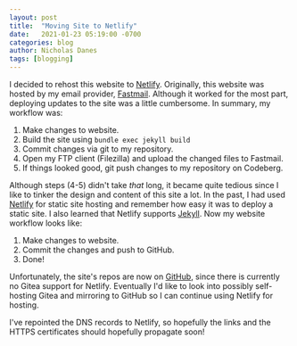 ```yaml
---
layout: post
title:  "Moving Site to Netlify"
date:   2021-01-23 05:19:00 -0700
categories: blog
author: Nicholas Danes
tags: [blogging]
---
```


I decided to rehost this website to [Netlify](https://www.netlify.com/). Originally, this website was hosted by my email provider, [Fastmail](https://fastmail.com). Although it worked for the most part, deploying updates to the site was a little cumbersome. In summary, my workflow was:

1. Make changes to website.
2. Build the site using <code>bundle exec jekyll build</code>
3. Commit changes via git to my repository.
4. Open my FTP client (Filezilla) and upload the changed files to Fastmail.
5. If things looked good, git push changes to my repository on Codeberg.

Although steps (4-5) didn't take *that* long, it became quite tedious since I like to tinker the design and content of this site a lot. In the past, I had used [Netlify](https://www.netlify.com/) for static site hosting and remember how easy it was to deploy a static site. I also learned that Netlify supports [Jekyll](https://www.netlify.com/blog/2020/04/02/a-step-by-step-guide-jekyll-4.0-on-netlify/). Now my website workflow looks like:

1. Make changes to website.
2. Commit the changes and push to GitHub.
3. Done!

Unfortunately, the site's repos are now on [GitHub](https://github.com/nicholasdanes/website), since there is currently no Gitea support for Netlify. Eventually I'd like to look into possibly self-hosting Gitea and mirroring to GitHub so I can continue using Netlify for hosting. 

I've repointed the DNS records to Netlify, so hopefully the links and the HTTPS certificates should hopefully propagate soon!
